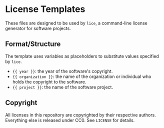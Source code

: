 # License Templates

These files are designed to be used by `lice`, a command-line license generator
for software projects. 

## Format/Structure

The template uses variables as placeholders to substitute values specified by
`lice`.

* `{{ year }}`: the year of the software's copyright.
* `{{ organization }}`: the name of the organization or individual who holds
the copyright to the software.
* `{{ project }}`: the name of the software project.

## Copyright

All licenses in this repository are copyrighted by their respective authors.
Everything else is released under CC0. See `LICENSE` for details.
